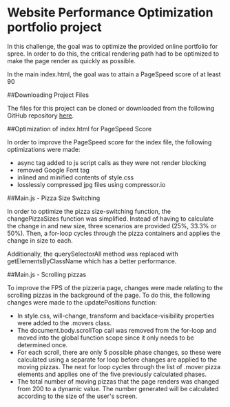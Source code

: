 # Website Performance Optimization portfolio project

In this challenge, the goal was to optimize the provided online portfolio for spree.  In order to do this, the critical rendering path had to be optimized to make the page render as quickly as possible.  

In the main index.html, the goal was to attain a PageSpeed score of at least 90

##Downloading Project Files

The files for this project can be cloned or downloaded from the following GitHub repository [here](https://github.com/acampos645/acampos645.github.io).

##Optimization of index.html for PageSpeed Score

In order to improve the PageSpeed score for the index file, the following optimizations were made:

* async tag added to js script calls as they were not render blocking
* removed Google Font tag
* inlined and minified contents of style.css
* losslessly compressed jpg files using compressor.io

##Main.js - Pizza Size Switching

In order to optimize the pizza size-switching function, the changePizzaSizes function was simplified.  Instead of having to calculate the change in and new size, three scenarios are provided (25%, 33.3% or 50%).  Then, a for-loop cycles through the pizza containers and applies the change in size to each.

Additionally, the querySelectorAll method was replaced with getElementsByClassName which has a better performance.

##Main.js - Scrolling pizzas

To improve the FPS of the pizzeria page, changes were made relating to the scrolling pizzas in the background of the page. To do this, the following changes were made to the updatePositions function:

* In style.css, will-change, transform and backface-visibility properties were added to the .movers class.
* The document.body.scrollTop call was removed from the for-loop and moved into the global function scope since it only needs to be determined once.
* For each scroll, there are only 5 possible phase changes, so these were calculated using a separate for loop before changes are applied to the moving pizzas.  The next for loop cycles through the list of .mover pizza elements and applies one of the five previously calculated phases.
* The total number of moving pizzas that the page renders was changed from 200 to a dynamic value.  The number generated will be calculated according to the size of the user's screen.